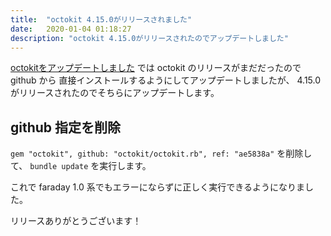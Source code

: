 ```yaml
---
title:  "octokit 4.15.0がリリースされました"
date:   2020-01-04 01:18:27
description: "octokit 4.15.0がリリースされたのでアップデートしました"
---
```


[octokitをアップデートしました](/2020-01/update-octokit/) では octokit のリリースがまだだったので github から
直接インストールするようにしてアップデートしましたが、 4.15.0 がリリースされたのでそちらにアップデートします。

## github 指定を削除

`gem "octokit", github: "octokit/octokit.rb", ref: "ae5838a"` を削除して、 `bundle update` を実行します。

これで faraday 1.0 系でもエラーにならずに正しく実行できるようになりました。

リリースありがとうございます！


